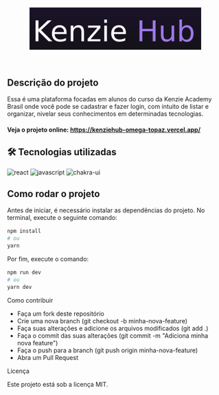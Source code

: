 <br/>
<div align="center">

  <img src="./preview/logo.png" width="400" alt="Kenzie Hub">

<br/></div>


## Descrição do projeto

Essa é uma plataforma focadas em alunos do curso da Kenzie Academy Brasil onde você pode se cadastrar e fazer login, com intuito de listar e organizar, nivelar seus conhecimentos em determinadas tecnologias. 

#### Veja o projeto online: https://kenziehub-omega-topaz.vercel.app/


## 🛠 Tecnologias utilizadas

![react][react] ![javascript][javascript] ![chakra-ui][chakra-ui]

[react]: https://img.shields.io/badge/react-1E4174?style=for-the-badge&logo=react&logoColor=white

[javascript]: https://img.shields.io/badge/javascript-1E4174?style=for-the-badge&logo=javascript&logoColor=white

[chakra-ui]: https://img.shields.io/badge/chakra_ui-1E4174?style=for-the-badge&logo=chakra-ui&logoColor=white



## Como rodar o projeto

Antes de iniciar, é necessário instalar as dependências do projeto. No terminal, execute o seguinte comando:

```bash
npm install
# ou
yarn

```

Por fim, execute o comando:

```bash
npm run dev
# ou
yarn dev
```

Como contribuir

- Faça um fork deste repositório
- Crie uma nova branch (git checkout -b minha-nova-feature)
- Faça suas alterações e adicione os arquivos modificados (git add .)
- Faça o commit das suas alterações (git commit -m "Adiciona minha nova feature")
- Faça o push para a branch (git push origin minha-nova-feature)
- Abra um Pull Request

Licença

Este projeto está sob a licença MIT.

